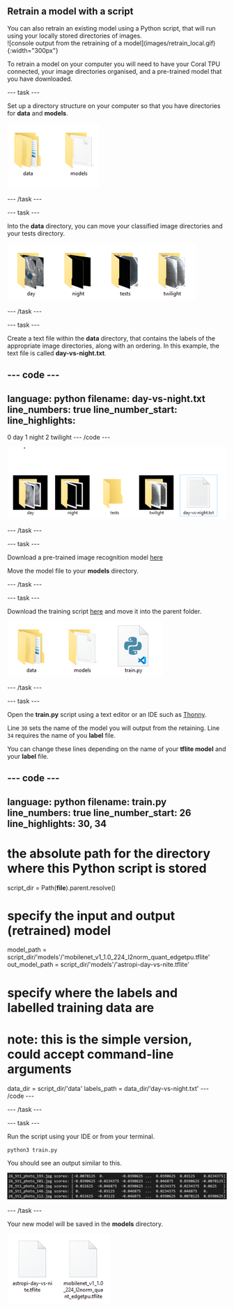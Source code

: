 ## Retrain a model with a script

<div style="display: flex; flex-wrap: wrap">
<div style="flex-basis: 200px; flex-grow: 1; margin-right: 15px;">
You can also retrain an existing model using a Python script, that will run using your locally stored directories of images.
</div>
<div>
![console output from the retraining of a model](images/retrain_local.gif){:width="300px"}
</div>
</div>

To retrain a model on your computer you will need to have your Coral TPU connected, your image directories organised, and a pre-trained model that you have downloaded.

--- task ---

Set up a directory structure on your computer so that you have directories for **data** and **models**.

![data and models directory in a file explorer](images/directory_structure.png)

--- /task ---

--- task ---

Into the **data** directory, you can move your classified image directories and your tests directory.

![the four directories displayed](images/directories.png)

--- /task ---

--- task ---

Create a text file within the **data** directory, that contains the labels of the appropriate image directories, along with an ordering. In this example, the text file is called **day-vs-night.txt**.

--- code ---
---
language: python
filename: day-vs-night.txt
line_numbers: true
line_number_start: 
line_highlights: 
---
0 day
1 night
2 twilight
--- /code ---

![data directory now showing the day vs night text file](images/data_directory.png)

--- /task ---

--- task ---

Download a pre-trained image recognition model [here](https://github.com/raspberrypilearning/image-id-coral/raw/draft/en/resources/mobilenet_v1_1.0_224_l2norm_quant_edgetpu.tflite)

Move the model file to your **models** directory.

--- /task ---

--- task ---

Download the training script [here](https://raw.githubusercontent.com/raspberrypilearning/image-id-coral/draft/en/resources/train.py) and move it into the parent folder.

![parent directory showing the data and models directories along with the train.py script](images/parent_directory.png)

--- /task ---

--- task ---

Open the **train.py** script using a text editor or an IDE such as [Thonny](https://thonny.org/). 

Line `30` sets the name of the model you will output from the retaining.
Line `34` requires the name of you **label** file.

You can change these lines depending on the name of your **tflite model** and your **label** file.

--- code ---
---
language: python
filename: train.py
line_numbers: true
line_number_start: 26 
line_highlights: 30, 34
---
# the absolute path for the directory where this Python script is stored
script_dir = Path(__file__).parent.resolve()
# specify the input and output (retrained) model
model_path = script_dir/'models'/'mobilenet_v1_1.0_224_l2norm_quant_edgetpu.tflite'
out_model_path = script_dir/'models'/'astropi-day-vs-nite.tflite'
#  specify where the labels and labelled training data are
# note: this is the simple version, could accept command-line arguments
data_dir = script_dir/'data'
labels_path = data_dir/'day-vs-night.txt'
--- /code ---

--- /task ---

--- task ---

Run the script using your IDE or from your terminal.

```bash
python3 train.py
```

You should see an output similar to this.

![output from a console showing images being processed along with the scores](images/train_output.png)

--- /task ---

Your new model will be saved in the **models** directory.

![original and new model shown](images/models.png)